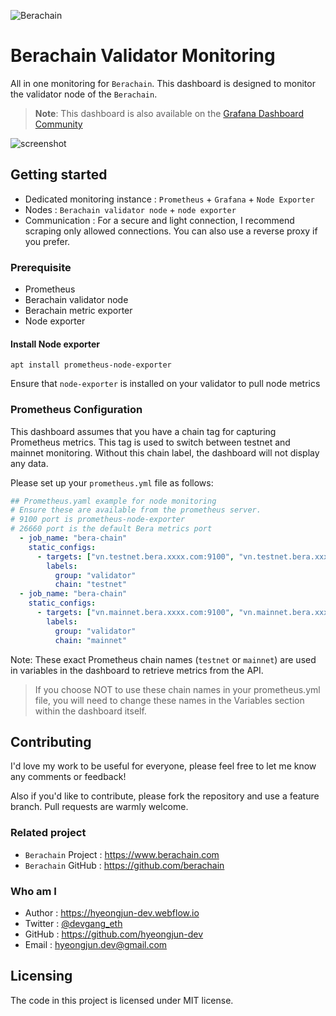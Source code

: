 ![Berachain](https://raw.githubusercontent.com/hyeongjun-dev/berachain-validator-monitoring/main/image/berachain.jpg)

# Berachain Validator Monitoring

All in one monitoring for `Berachain`.
This dashboard is designed to monitor the validator node of the `Berachain`.

> **Note**:
> This dashboard is also available on the [Grafana Dashboard Community](https://grafana.com/grafana/dashboards/20305-berachain-validator-monitoring)

![screenshot](https://raw.githubusercontent.com/hyeongjun-dev/berachain-validator-monitoring/main/image/screenshot.png)

## Getting started

- Dedicated monitoring instance : `Prometheus` + `Grafana` + `Node Exporter`
- Nodes : `Berachain validator node` + `node exporter`
- Communication : For a secure and light connection, I recommend scraping only allowed connections. You can also use a reverse proxy if you prefer.

### Prerequisite

- Prometheus
- Berachain validator node
- Berachain metric exporter
- Node exporter

#### Install Node exporter

```shell
apt install prometheus-node-exporter
```

Ensure that `node-exporter` is installed on your validator to pull node metrics

### Prometheus Configuration

This dashboard assumes that you have a chain tag for capturing Prometheus metrics. This tag is used to switch between testnet and mainnet monitoring. Without this chain label, the dashboard will not display any data.

Please set up your `prometheus.yml` file as follows:

```yaml
## Prometheus.yaml example for node monitoring
# Ensure these are available from the prometheus server.
# 9100 port is prometheus-node-exporter
# 26660 port is the default Bera metrics port
  - job_name: "bera-chain"
    static_configs:
      - targets: ["vn.testnet.bera.xxxx.com:9100", "vn.testnet.bera.xxxx.com:26660"]
        labels:
          group: "validator"
          chain: "testnet"
  - job_name: "bera-chain"
    static_configs:
      - targets: ["vn.mainnet.bera.xxxx.com:9100", "vn.mainnet.bera.xxxx.com:26660"]
        labels:
          group: "validator"
          chain: "mainnet"
```

Note: These exact Prometheus chain names (`testnet` or `mainnet`) are used in variables in the dashboard to retrieve metrics from the API.

> If you choose NOT to use these chain names in your prometheus.yml file, you will need to change these names in the Variables section within the dashboard itself.

## Contributing

I'd love my work to be useful for everyone, please feel free to let me know any comments or feedback!

Also if you'd like to contribute, please fork the repository and use a feature
branch. Pull requests are warmly welcome.

### Related project

- `Berachain` Project : https://www.berachain.com
- `Berachain` GitHub : https://github.com/berachain

### Who am I

- Author : https://hyeongjun-dev.webflow.io
- Twitter : [@devgang_eth](https://twitter.com/devgang_eth)
- GitHub : https://github.com/hyeongjun-dev
- Email : hyeongjun.dev@gmail.com

## Licensing

The code in this project is licensed under MIT license.
